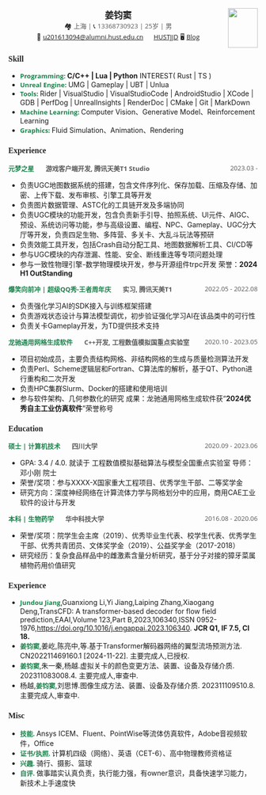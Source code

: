 <center>
    <div>
        <img src="resoure/avatar.jpg" style="float:right" width="60" height="80"/>
        <span style="font-family:Georgia;font-size:18px;color:#262626;font-weight:bold">姜钧窦</span>
        <br>
        <span style="font-size:13px;">&#x1F3D8;</span> <span style="font-family:Open Sans;font-size:13px;color:#595959;">上海 | </span>
        <span style="font-size:13px;">&#x1F4DE;</span> <span style="font-family:Open Sans;font-size:13px;color:#595959;">13368730923 | 25岁 | 男 </span>
        <br>
        <span style="font-size:13px;">&#x1F4E7;</span> <a href="mailto:u201613094@alumni.hust.edu.cn", style="font-family:Open Sans;font-size:13px;">u201613094@alumni.hust.edu.cn</a>
        </font><img src="resoure/github.jpg" width="13px"> <a href="https://github.com/HUSTJJD", style="font-family:Open Sans;font-size:13px;">HUSTJJD</a>
        <span style="font-size:13px">&#x1F5A5;</span> <a href="https://hustjjd.github.io/", style="font-family:Open Sans;font-size:13px;">Blog</a>
    </div>
</center>

### <span style="font-family:Georgia;font-size:16px;color:#262626"> **Skill** </span>

- <span style="font-size:13px;font-family:Open Sans;font-weight:bold;color:#1d824c;">Programming: </span> **C/C++ | Lua | Python**  INTEREST( Rust | TS )
- <span style="font-size:13px;font-family:Open Sans;font-weight:bold;color:#1d824c;">Unreal Engine: </span> UMG | Gameplay | UBT | Unlua
- <span style="font-size:13px;font-family:Open Sans;font-weight:bold;color:#1d824c;">Tools: </span> Rider | VisualStudio | VisualStudioCode | AndroidStudio | XCode | GDB | PerfDog | UnrealInsights | RenderDoc | CMake | Git | MarkDown
- <span style="font-size:13px;font-family:Open Sans;font-weight:bold;color:#1d824c;">Machine Learning: </span> Computer Vision、Generative Model、Reinforcement Learning
- <span style="font-size:13px;font-family:Open Sans;font-weight:bold;color:#1d824c;">Graphics: </span> Fluid Simulation、Animation、Rendering

### <span style="font-family:Georgia;font-size:16px;color:#262626"> **Experience** </span>

<span style="font-size:13px;font-family:Open Sans;font-weight:bold;color:#1d824c;"> 元梦之星 </span><span style="font-size:13px;font-family:Open Sans;font-weight:bold;color:#595959;margin:20px;"> 游戏客户端开发, 腾讯天美T1 Studio </span> <span style="font-size:13px;font-family:Open Sans;color:#595959;float:right"> 2023.03 - </span>

- 负责UGC地图数据系统的搭建，包含文件序列化、保存加载、压缩及存储、加密、上传下载、发布审核、引擎工具等开发
- 负责图片数据管理、ASTC化的工具链开发及多端协同
- 负责UGC模块的功能开发，包含负责新手引导、拍照系统、UI元件、AIGC、预设、系统访问等功能，参与高级设置、编程、NPC、Gameplay、UGC分大厅等开发，负责四足生物、多阵营、多关卡、大乱斗玩法等预研
- 负责效能工具开发，包括Crash自动分配工具、地图数据解析工具、CI/CD等
- 参与UGC模块的内存泄漏、性能、安全、断线重连等专项问题处理
- 参与一致性物理引擎-数学物理模块开发，参与开源组件trpc开发
  荣誉：**2024 H1 OutStanding**

<span style="font-size:13px;font-family:Open Sans;font-weight:bold;color:#1d824c;"> 爆笑向前冲 | 超级QQ秀-王者周年庆 </span><span style="font-size:13px;font-family:Open Sans;font-weight:bold;color:#595959;margin:20px"> 实习, 腾讯天美T1 </span> <span style="font-size:13px;font-family:Open Sans;color:#595959;float:right"> 2022.05 - 2022.08 </span>

- 负责强化学习AI的SDK接入与训练框架搭建
- 负责游戏状态设计与算法模型调优，初步验证强化学习AI在该品类中的可行性
- 负责关卡Gameplay开发，为TD提供技术支持

<span style="font-size:13px;font-family:Open Sans;font-weight:bold;color:#1d824c;"> 龙驰通用网格生成软件 </span><span style="font-size:13px;font-family:Open Sans;font-weight:bold;color:#595959;margin:20px"> C++开发, 工程数值模拟国重点实验室 </span> <span style="font-size:13px;font-family:Open Sans;color:#595959;float:right"> 2020.10 - 2023.05 </span>

- 项目初始成员，主要负责结构网格、非结构网格的生成与质量检测算法开发
- 负责Perl、Scheme逻辑层和Fortran、C算法库的解析，基于QT、Python进行重构和二次开发
- 负责HPC集群Slurm、Docker的搭建和使用培训
- 参与软件架构、几何参数化的研究
  成果：龙驰通用网格生成软件获“**2024优秀自主工业仿真软件**”荣誉称号

### <span style="font-family:Georgia;font-size:16px;color:#262626"> **Education** </span>

<span style="font-size:13px;font-family:Open Sans;font-weight:bold;color:#1d824c;"> 硕士 | 计算机技术 </span><span style="font-size:13px;font-family:Open Sans;font-weight:bold;color:#595959;margin:20px"> 四川大学 </span> <span style="font-size:13px;font-family:Open Sans;color:#595959;float:right"> 2020.09 - 2023.06 </span>

- GPA: 3.4 / 4.0. 就读于 工程数值模拟基础算法与模型全国重点实验室 导师：邓小刚 院士
- 荣誉/奖项：参与XXXX-X国家重大工程项目、优秀学生干部、二等奖学金
- 研究方向：深度神经网络在计算流体力学与网格划分中的应用，商用CAE工业软件的设计与开发

<span style="font-size:13px;font-family:Open Sans;font-weight:bold;color:#1d824c;"> 本科 | 生物药学 </span><span style="font-size:13px;font-family:Open Sans;font-weight:bold;color:#595959;margin:20px"> 华中科技大学 </span> <span style="font-size:13px;font-family:Open Sans;color:#595959;float:right">2016.08 - 2020.06</span>

- 荣誉/奖项：院学生会主席（2019）、优秀毕业生代表、校学生代表、优秀学生干部、优秀共青团员、文体奖学金（2019）、公益奖学金（2017-2018）
- 研究经历：复杂食品样品中的雌激素含量分析研究，基于分子对接的獐牙菜属植物药用价值研究

### <span style="font-family:Georgia;font-size:16px;color:#262626"> **Experience** </span>

- <span style="font-size:13px;font-family:Open Sans;font-weight:bold;color:#1d824c;">Jundou Jiang</span>,Guanxiong Li,Yi Jiang,Laiping Zhang,Xiaogang Deng,TransCFD: A transformer-based decoder for flow field prediction,EAAI,Volume 123,Part B,2023,106340,ISSN 0952-1976,https://doi.org/10.1016/j.engappai.2023.106340. **JCR Q1, IF 7.5, CI 18.**
- <span style="font-size:13px;font-family:Open Sans;font-weight:bold;color:#1d824c;">姜钧窦</span>,姜屹,陈亮中,等.基于Transformer解码器网络的翼型流场预测方法. CN202211469160.1 [2024-11-22]. 主要完成人,已授权.
- <span style="font-size:13px;font-family:Open Sans;font-weight:bold;color:#1d824c;">姜钧窦</span>,朱一秦,杨越.虚拟关卡的颜色变更方法、装置、设备及存储介质. 202311083008.4. 主要完成人,审查中.
- 杨越,<span style="font-size:13px;font-family:Open Sans;font-weight:bold;color:#1d824c;">姜钧窦</span>,刘思博.图像生成方法、装置、设备及存储介质. 202311109510.8. 主要完成人,审查中.

### <span style="font-family:Georgia;font-size:16px;color:#262626"> **Misc** </span>

- <span style="font-size:13px;font-family:Open Sans;font-weight:bold;color:#1d824c;">技能. </span> Ansys ICEM、Fluent、PointWise等流体仿真软件，Adobe音视频软件，Office
- <span style="font-size:13px;font-family:Open Sans;font-weight:bold;color:#1d824c;">证书/执照. </span> 计算机四级（网络）、英语（CET-6）、高中物理教师资格证
- <span style="font-size:13px;font-family:Open Sans;font-weight:bold;color:#1d824c;">兴趣. </span> 骑行、摄影、篮球
- <span style="font-size:13px;font-family:Open Sans;font-weight:bold;color:#1d824c;">自评. </span> 做事踏实认真负责，执行能力强，有owner意识，具备快速学习能力，新技术上手速度快

